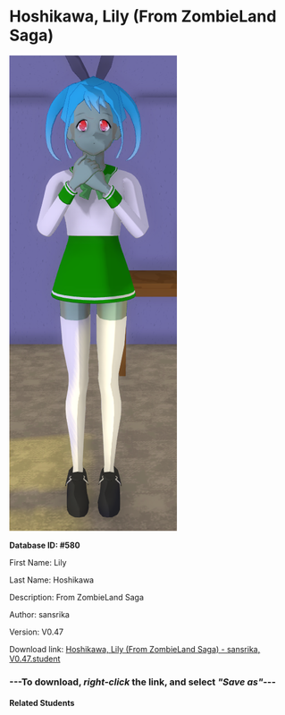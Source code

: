 # Hoshikawa, Lily (From ZombieLand Saga)

<img src="Files/Hoshikawa, Lily (From ZombieLand Saga).png" title="Hoshikawa, Lily (From ZombieLand Saga) - sansrika, V0.47">

**Database ID: #580**

First Name: Lily

Last Name: Hoshikawa

Description: From ZombieLand Saga

Author: sansrika

Version: V0.47

Download link: <a href="https://raw.githubusercontent.com/Arbiter1223/Daigaku-Gurashi-Custom-Students/master/Students/Files/Hoshikawa%2C%20Lily%20(From%20ZombieLand%20Saga)%20-%20sansrika%2C%20V0.47.student">Hoshikawa, Lily (From ZombieLand Saga) - sansrika, V0.47.student</a>

### ---**To download, _right-click_ the link, and select _"Save as"_**---

#### Related Students

